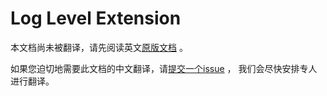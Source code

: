 # Log Level Extension

本文档尚未被翻译，请先阅读英文[原版文档](../../../extensions/loglevel.md) 。

如果您迫切地需要此文档的中文翻译，请[提交一个issue](https://github.com/cloudevents/spec/issues) ，
我们会尽快安排专人进行翻译。
